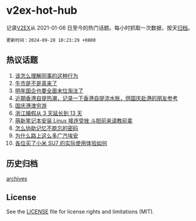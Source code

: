 # v2ex-hot-hub

 记录[V2EX](https://www.v2ex.com/)从 2021-01-06 日至今的热门话题。每小时抓取一次数据，按天[归档](archives)。

`更新时间：2024-09-28 10:23:29 +0800`

## 热议话题

1. [该怎么理解同事的这种行为](https://www.v2ex.com/t/1076298)
1. [牛市是不是真来了](https://www.v2ex.com/t/1076269)
1. [明年国企也要全面末位淘汰了](https://www.v2ex.com/t/1076340)
1. [近期香港自提热潮，记录一下香港自提流水账，供国庆赴港的朋友参考](https://www.v2ex.com/t/1076321)
1. [国庆港澳穷游](https://www.v2ex.com/t/1076207)
1. [浙江婚假从 3 天延长到 13 天](https://www.v2ex.com/t/1076203)
1. [萌新笔记本安装 Linux 接连受挫 斗胆前来请教前辈](https://www.v2ex.com/t/1076385)
1. [怎么协助记忆不能忘的密码](https://www.v2ex.com/t/1076341)
1. [为什么路上这么多广汽埃安](https://www.v2ex.com/t/1076212)
1. [各位买了小米 SU7 的实际使用体验如何](https://www.v2ex.com/t/1076267)

## 历史归档

[archives](archives)

## License

See the [LICENSE](LICENSE) file for license rights and limitations (MIT).
